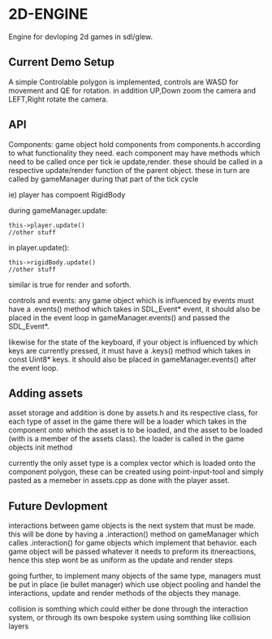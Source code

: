 # 2D-ENGINE
Engine for devloping 2d games in sdl/glew. 

## Current Demo Setup
A simple Controlable polygon is implemented, controls are WASD for movement and QE for rotation. in addition UP,Down zoom the camera and LEFT,Right rotate the camera. 

## API
Components:
game object hold components from components.h according to what functionality they need. each component may have methods which need to be called once per tick ie update,render. these should be called in a respective update/render
function of the parent object. these in turn are called by gameManager during that part of the tick cycle

ie) player has compoent RigidBody

during gameManager.update:

    this->player.update()
    //other stuff

in player.update():

    this->rigidBody.update()
    //other stuff

similar is true for render and soforth.

controls and events:
any game object which is influenced by events must have a .events() method which takes in SDL_Event* event, it should also be placed in the event loop in gameManager.events() and passed the SDL_Event*. 

likewise for the state of the keyboard, if your object is influenced by which keys are currently pressed, it must have a .keys() method which takes in const Uint8* keys. it should also be placed in gameManager.events() after the event loop. 



## Adding assets
asset storage and addition is done by assets.h and its respective class, for each type of asset in the game there
will be a loader which takes in the component onto which the asset is to be loaded, and the asset to be loaded 
(with is a member of the assets class). the loader is called in the game objects init method

currently the only asset type is a complex vector which is loaded onto the component polygon, these can be created
using point-input-tool and simply pasted as a memeber in assets.cpp as done with the player asset.

## Future Devlopment
interactions between game objects is the next system that must be made. this will be done by having a .interaction() 
method on gameManager which calles .interaction() for game objects which implement that behavior. each game object
will be passed whatever it needs to preform its itnereactions, hence this step wont be as uniform as the update and render steps

going further, to implement many objects of the same type, managers must be put in place (ie bullet manager) which
use object pooling and handel the interactions, update and render methods of the objects they manage.

collision is somthing which could either be done through the interaction system, or through its own bespoke system using somthing like collision layers 
